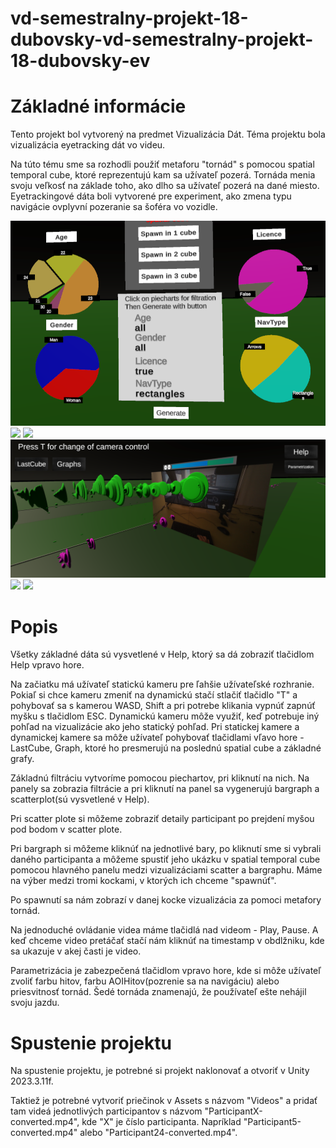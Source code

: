 # vd-semestralny-projekt-18-dubovsky-vd-semestralny-projekt-18-dubovsky-ev

# Základné informácie

Tento projekt bol vytvorený na predmet Vizualizácia Dát. 
Téma projektu bola vizualizácia eyetracking dát vo videu.

Na túto tému sme sa rozhodli použiť metaforu "tornád" s pomocou spatial temporal cube, ktoré reprezentujú kam sa užívateľ pozerá. Tornáda menia svoju veľkosť na základe toho, ako dlho sa užívateľ pozerá na dané miesto. Eyetrackingové dáta boli vytvorené pre experiment, ako zmena typu navigácie ovplyvní pozeranie sa šoféra vo vozidle.

![](Pictures/piechart.png)
![](gifspics/bargraph.png)
![](gifspics/scatterplot.png)
![](Pictures/SpatialCube.png)
![](gifspics/SpatialCubeBasic.png)
![](gifspics/videos.png)


# Popis

Všetky základné dáta sú vysvetlené v Help, ktorý sa dá zobraziť tlačidlom Help vpravo hore.

Na začiatku má užívateľ statickú kameru pre ľahšie užívateľské rozhranie.
Pokiaľ si chce kameru zmeniť na dynamickú stačí stlačiť tlačidlo "T" a pohybovať sa s kamerou WASD, Shift a pri potrebe klikania vypnúť zapnúť myšku s tlačidlom ESC. Dynamickú kameru môže využiť, keď potrebuje iný pohľad na vizualizácie ako jeho statický pohľad.
Pri statickej kamere a dynamickej kamere sa môže užívateľ pohybovať tlačidlami vľavo hore - LastCube, Graph, ktoré ho presmerujú na poslednú spatial cube a základné grafy.

Základnú filtráciu vytvoríme pomocou piechartov, pri kliknutí na nich.
Na panely sa zobrazia filtrácie a pri kliknutí na panel sa vygenerujú bargraph a scatterplot(sú vysvetlené v Help).

Pri scatter plote si môžeme zobraziť detaily participant po prejdení myšou pod bodom v scatter plote.

Pri bargraph si môžeme kliknúť na jednotlivé bary, po kliknutí sme si vybrali daného participanta a môžeme spustiť jeho ukázku v spatial temporal cube pomocou hlavného panelu medzi vizualizáciami scatter a bargraphu.
Máme na výber medzi tromi kockami, v ktorých ich chceme "spawnúť".

Po spawnutí sa nám zobrazí v danej kocke vizualizácia za pomoci metafory tornád.

Na jednoduché ovládanie videa máme tlačidlá nad videom - Play, Pause.
A keď chceme video pretáčať stačí nám kliknúť na timestamp v obdlžniku, kde sa ukazuje v akej časti je video.

Parametrizácia je zabezpečená tlačidlom vpravo hore, kde si môže užívateľ zvoliť farbu hitov, farbu AOIHitov(pozrenie sa na navigáciu) alebo priesvitnosť tornád.
Šedé tornáda znamenajú, že používateľ ešte nehájil svoju jazdu.

# Spustenie projektu

Na spustenie projektu, je potrebné si projekt naklonovať a otvoriť v Unity 2023.3.11f.

Taktiež je potrebné vytvoriť priečinok v Assets s názvom "Videos" a pridať tam videá jednotlivých participantov s názvom "ParticipantX-converted.mp4", kde "X" je číslo participanta. Napríklad "Participant5-converted.mp4" alebo "Participant24-converted.mp4".

